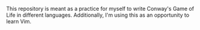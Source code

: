 This repository is meant as a practice for myself to write Conway's Game of Life in different languages. Additionally, I'm using this as an opportunity to learn Vim.
